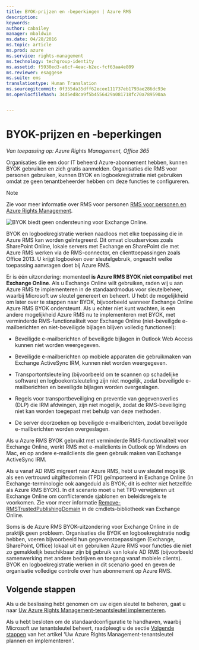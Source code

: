 ```yaml
---
title: BYOK-prijzen en -beperkingen | Azure RMS
description: 
keywords: 
author: cabailey
manager: mbaldwin
ms.date: 04/28/2016
ms.topic: article
ms.prod: azure
ms.service: rights-management
ms.technology: techgroup-identity
ms.assetid: f5930ed3-a6cf-4eac-b2ec-fcf63aa4e809
ms.reviewer: esaggese
ms.suite: ems
translationtype: Human Translation
ms.sourcegitcommit: 0f355da35dff62ecee111737eb1793ae286dc93e
ms.openlocfilehash: 34d5ed8ca9f5b4556429a081718fc70a789590aa


---
```


# BYOK-prijzen en -beperkingen

*Van toepassing op: Azure Rights Management, Office 365*


Organisaties die een door IT beheerd Azure-abonnement hebben, kunnen BYOK gebruiken en zich gratis aanmelden. Organisaties die RMS voor personen gebruiken, kunnen BYOK en logboekregistratie niet gebruiken omdat ze geen tenantbeheerder hebben om deze functies te configureren.


> [!NOTE]
> Zie voor meer informatie over RMS voor personen [RMS voor personen en Azure Rights Management](../understand-explore/rms-for-individuals.md).

![BYOK biedt geen ondersteuning voor Exchange Online.](../media/RMS_BYOK_noExchange.png)

BYOK en logboekregistratie werken naadloos met elke toepassing die in Azure RMS kan worden geïntegreerd. Dit omvat cloudservices zoals SharePoint Online, lokale servers met Exchange en SharePoint die met Azure RMS werken via de RMS-connector, en clienttoepassingen zoals Office 2013. U krijgt logboeken over sleutelgebruik, ongeacht welke toepassing aanvragen doet bij Azure RMS.

Er is één uitzondering: momenteel **is Azure RMS BYOK niet compatibel met Exchange Online**.  Als u Exchange Online wilt gebruiken, raden wij u aan Azure RMS te implementeren in de standaardmodus voor sleutelbeheer, waarbij Microsoft uw sleutel genereert en beheert. U hebt de mogelijkheid om later over te stappen naar BYOK, bijvoorbeeld wanneer Exchange Online Azure RMS BYOK ondersteunt. Als u echter niet kunt wachten, is een andere mogelijkheid Azure RMS nu te implementeren met BYOK, met verminderde RMS-functionaliteit voor Exchange Online (niet-beveiligde e-mailberichten en niet-beveiligde bijlagen blijven volledig functioneel):

-   Beveiligde e-mailberichten of beveiligde bijlagen in Outlook Web Access kunnen niet worden weergegeven.

-   Beveiligde e-mailberichten op mobiele apparaten die gebruikmaken van Exchange ActiveSync IRM, kunnen niet worden weergegeven.

-   Transportontsleuteling (bijvoorbeeld om te scannen op schadelijke software) en logboekontsleuteling zijn niet mogelijk, zodat beveiligde e-mailberichten en beveiligde bijlagen worden overgeslagen.

-   Regels voor transportbeveiliging en preventie van gegevensverlies (DLP) die IRM afdwingen, zijn niet mogelijk, zodat de RMS-beveiliging niet kan worden toegepast met behulp van deze methoden.

-   De server doorzoeken op beveiligde e-mailberichten, zodat beveiligde e-mailberichten worden overgeslagen.

Als u Azure RMS BYOK gebruikt met verminderde RMS-functionaliteit voor Exchange Online, werkt RMS met e-mailclients in Outlook op Windows en Mac, en op andere e-mailclients die geen gebruik maken van Exchange ActiveSync IRM.

Als u vanaf AD RMS migreert naar Azure RMS, hebt u uw sleutel mogelijk als een vertrouwd uitgiftedomein (TPD) geïmporteerd in Exchange Online (in Exchange-terminologie ook aangeduid als BYOK; dit is echter niet hetzelfde als Azure RMS BYOK). In dit scenario moet u het TPD verwijderen uit Exchange Online om conflicterende sjablonen en beleidsregels te voorkomen. Zie voor meer informatie [Remove-RMSTrustedPublishingDomain](https://technet.microsoft.com/library/jj200720%28v=exchg.150%29.aspx) in de cmdlets-bibliotheek van Exchange Online.

Soms is de Azure RMS BYOK-uitzondering voor Exchange Online in de praktijk geen probleem. Organisaties die BYOK en logboekregistratie nodig hebben, voeren bijvoorbeeld hun gegevenstoepassingen (Exchange, SharePoint, Office) lokaal uit en gebruiken Azure RMS voor functies die niet zo gemakkelijk beschikbaar zijn bij gebruik van lokale AD RMS (bijvoorbeeld samenwerking met andere bedrijven en toegang vanaf mobiele clients). BYOK en logboekregistratie werken in dit scenario goed en geven de organisatie volledige controle over hun abonnement op Azure RMS.

## Volgende stappen

Als u de beslissing hebt genomen om uw eigen sleutel te beheren, gaat u naar [Uw Azure Rights Management-tenantsleutel implementeren](plan-implement-tenant-key.md#implementing-your-azure-rights-management-tenant-key).

Als u hebt besloten om de standaardconfiguratie te handhaven, waarbij Microsoft uw tenantsleutel beheert, raadpleegt u de sectie [Volgende stappen](plan-implement-tenant-key.md#next-steps) van het artikel 'Uw Azure Rights Management-tenantsleutel plannen en implementeren'.




<!--HONumber=Jun16_HO4-->


